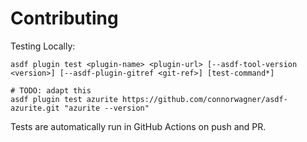 # Contributing

Testing Locally:

```shell
asdf plugin test <plugin-name> <plugin-url> [--asdf-tool-version <version>] [--asdf-plugin-gitref <git-ref>] [test-command*]

# TODO: adapt this
asdf plugin test azurite https://github.com/connorwagner/asdf-azurite.git "azurite --version"
```

Tests are automatically run in GitHub Actions on push and PR.
